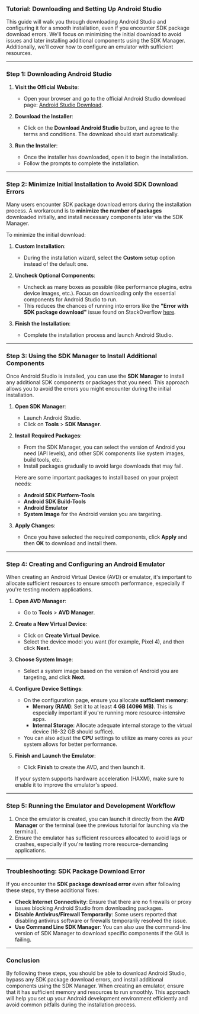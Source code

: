 ### Tutorial: Downloading and Setting Up Android Studio

This guide will walk you through downloading Android Studio and configuring it for a smooth installation, even if you encounter SDK package download errors. We'll focus on minimizing the initial download to avoid issues and later installing additional components using the SDK Manager. Additionally, we'll cover how to configure an emulator with sufficient resources.

---

### Step 1: Downloading Android Studio

1. **Visit the Official Website**:
   - Open your browser and go to the official Android Studio download page: [Android Studio Download](https://developer.android.com/studio).

2. **Download the Installer**:
   - Click on the **Download Android Studio** button, and agree to the terms and conditions. The download should start automatically.

3. **Run the Installer**:
   - Once the installer has downloaded, open it to begin the installation.
   - Follow the prompts to complete the installation.

---

### Step 2: Minimize Initial Installation to Avoid SDK Download Errors

Many users encounter SDK package download errors during the installation process. A workaround is to **minimize the number of packages** downloaded initially, and install necessary components later via the SDK Manager.

To minimize the initial download:

1. **Custom Installation**:
   - During the installation wizard, select the **Custom** setup option instead of the default one.

2. **Uncheck Optional Components**:
   - Uncheck as many boxes as possible (like performance plugins, extra device images, etc.). Focus on downloading only the essential components for Android Studio to run.
   - This reduces the chances of running into errors like the **"Error with SDK package download"** issue found on StackOverflow [here](https://stackoverflow.com/questions/43705311/error-with-sdk-package-download-in-android-studio).

3. **Finish the Installation**:
   - Complete the installation process and launch Android Studio.

---

### Step 3: Using the SDK Manager to Install Additional Components

Once Android Studio is installed, you can use the **SDK Manager** to install any additional SDK components or packages that you need. This approach allows you to avoid the errors you might encounter during the initial installation.

1. **Open SDK Manager**:
   - Launch Android Studio.
   - Click on **Tools** > **SDK Manager**.

2. **Install Required Packages**:
   - From the SDK Manager, you can select the version of Android you need (API levels), and other SDK components like system images, build tools, etc.
   - Install packages gradually to avoid large downloads that may fail.

   Here are some important packages to install based on your project needs:
   - **Android SDK Platform-Tools**
   - **Android SDK Build-Tools**
   - **Android Emulator**
   - **System Image** for the Android version you are targeting.

3. **Apply Changes**:
   - Once you have selected the required components, click **Apply** and then **OK** to download and install them.

---

### Step 4: Creating and Configuring an Android Emulator

When creating an Android Virtual Device (AVD) or emulator, it's important to allocate sufficient resources to ensure smooth performance, especially if you're testing modern applications.

1. **Open AVD Manager**:
   - Go to **Tools** > **AVD Manager**.

2. **Create a New Virtual Device**:
   - Click on **Create Virtual Device**.
   - Select the device model you want (for example, Pixel 4), and then click **Next**.

3. **Choose System Image**:
   - Select a system image based on the version of Android you are targeting, and click **Next**.

4. **Configure Device Settings**:
   - On the configuration page, ensure you allocate **sufficient memory**:
     - **Memory (RAM)**: Set it to at least **4 GB (4096 MB)**. This is especially important if you're running more resource-intensive apps.
     - **Internal Storage**: Allocate adequate internal storage to the virtual device (16-32 GB should suffice).
   - You can also adjust the **CPU** settings to utilize as many cores as your system allows for better performance.

5. **Finish and Launch the Emulator**:
   - Click **Finish** to create the AVD, and then launch it.

   If your system supports hardware acceleration (HAXM), make sure to enable it to improve the emulator's speed.

---

### Step 5: Running the Emulator and Development Workflow

1. Once the emulator is created, you can launch it directly from the **AVD Manager** or the terminal (see the previous tutorial for launching via the terminal).
2. Ensure the emulator has sufficient resources allocated to avoid lags or crashes, especially if you're testing more resource-demanding applications.

---

### Troubleshooting: SDK Package Download Error

If you encounter the **SDK package download error** even after following these steps, try these additional fixes:
- **Check Internet Connectivity**: Ensure that there are no firewalls or proxy issues blocking Android Studio from downloading packages.
- **Disable Antivirus/Firewall Temporarily**: Some users reported that disabling antivirus software or firewalls temporarily resolved the issue.
- **Use Command Line SDK Manager**: You can also use the command-line version of SDK Manager to download specific components if the GUI is failing.

---

### Conclusion

By following these steps, you should be able to download Android Studio, bypass any SDK package download errors, and install additional components using the SDK Manager. When creating an emulator, ensure that it has sufficient memory and resources to run smoothly. This approach will help you set up your Android development environment efficiently and avoid common pitfalls during the installation process.